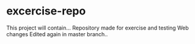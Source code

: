 # excercise-repo
This project will contain...
Repository made for exercise and testing
Web changes
Edited again in master branch..
